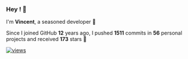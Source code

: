 ### Hey ! 👋

I'm **Vincent**, a seasoned developer 🫡

Since I joined GitHub **12** years ago, I pushed **1511** commits in **56** personal projects and received **173** stars 🥲

[![views](https://komarev.com/ghpvc/?username=vspiewak&style=flat&color=brightgreen&label=views&abbreviated=true)](https://github.com/vspiewak)